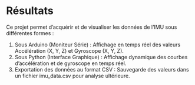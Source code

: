 # Résultats
Ce projet permet d’acquérir et de visualiser les données de l’IMU sous différentes formes :  
1. Sous Arduino (Moniteur Série) :  Affichage en temps réel des valeurs Accélération (X, Y, Z) et Gyroscope (X, Y, Z). 
2. Sous Python (Interface Graphique) : Affichage dynamique des courbes d’accélération et de gyroscope en temps réel.  
3. Exportation des données au format CSV : Sauvegarde des valeurs dans un fichier imu_data.csv pour analyse ultérieure.  
    
